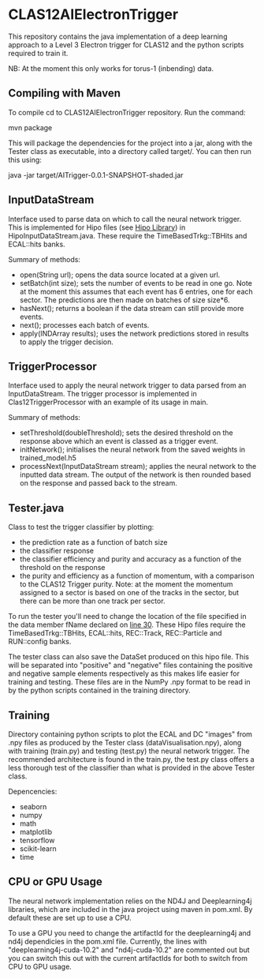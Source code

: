 # CLAS12AIElectronTrigger

This repository contains the java implementation of a deep learning approach to a Level 3 Electron trigger for CLAS12 and the python scripts required to train it.

NB: At the moment this only works for torus-1 (inbending) data.


## Compiling with Maven

To compile cd to CLAS12AIElectronTrigger repository. Run the command:

mvn package

This will package the dependencies for the project into a jar, along with the Tester class as executable, into a directory called target/. You can then run this using:

java -jar target/AITrigger-0.0.1-SNAPSHOT-shaded.jar

## InputDataStream

Interface used to parse data on which to call the neural network trigger. This is implemented for Hipo files (see [Hipo Library](https://github.com/gavalian/hipo)) in HipoInputDataStream.java. These require the TimeBasedTrkg::TBHits and ECAL::hits banks.

Summary of methods:
- open(String url); opens the data source located at a given url.
- setBatch(int size); sets the number of events to be read in one go. Note at the moment this assumes that each event has 6 entries, one for each sector. The predictions are then made on batches of size size*6.
- hasNext(); returns a boolean if the data stream can still provide more events.
- next(); processes each batch of events.
- apply(INDArray results); uses the network predictions stored in results to apply the trigger decision.

## TriggerProcessor

Interface used to apply the neural network trigger to data parsed from an InputDataStream. The trigger processor is implemented in Clas12TriggerProcessor with an example of its usage in main.

Summary of methods:
- setThreshold(doubleThreshold); sets the desired threshold on the response above which an event is classed as a trigger event.
- initNetwork(); initialises the neural network from the saved weights in trained_model.h5
- processNext(InputDataStream stream); applies the neural network to the inputted data stream. The output of the network is then rounded based on the response and passed back to the stream.


## Tester.java

Class to test the trigger classifier by plotting:
- the prediction rate as a function of batch size
- the classifier response
- the classifier efficiency and purity and accuracy as a function of the threshold on the response
- the purity and efficiency as a function of momentum, with a comparison to the CLAS12 Trigger purity. Note: at the moment the momentum assigned to a sector is based on one of the tracks in the sector, but there can be more than one track per sector.

To run the tester you'll need to change the location of the file specified in the data member fName declared on [line 30](https://github.com/rtysonCLAS12/CLAS12AIElectronTrigger/blob/master/src/org/jlab/trigger/Tester.java#L30). These Hipo files require the TimeBasedTrkg::TBHits, ECAL::hits, REC::Track, REC::Particle and RUN::config banks.

The tester class can also save the DataSet produced on this hipo file. This will be separated into "positive" and "negative" files containing the positive and negative sample elements respectively as this makes life easier for training and testing. These files are in the NumPy .npy format to be read in by the python scripts contained in the training directory.

## Training

Directory containing python scripts to plot the ECAL and DC "images" from .npy files as produced by the Tester class (dataVisualisation.npy), along with training (train.py) and testing (test.py) the neural network trigger. The recommended architecture is found in the train.py, the test.py class offers a less thorough test of the classifier than what is provided in the above Tester class. 

Depencencies:
- seaborn
- numpy
- math
- matplotlib
- tensorflow
- scikit-learn
- time

## CPU or GPU Usage

The neural network implementation relies on the ND4J and Deeplearning4j libraries, which are included in the java project using maven in pom.xml. By default these are set up to use a CPU.

To use a GPU you need to change the artifactId for the deeplearning4j and nd4j dependicies in the pom.xml file. Currently, the lines with "deeplearning4j-cuda-10.2" and "nd4j-cuda-10.2" are commented out but you can switch this out with the current artifactIds for both to switch from CPU to GPU usage. 
